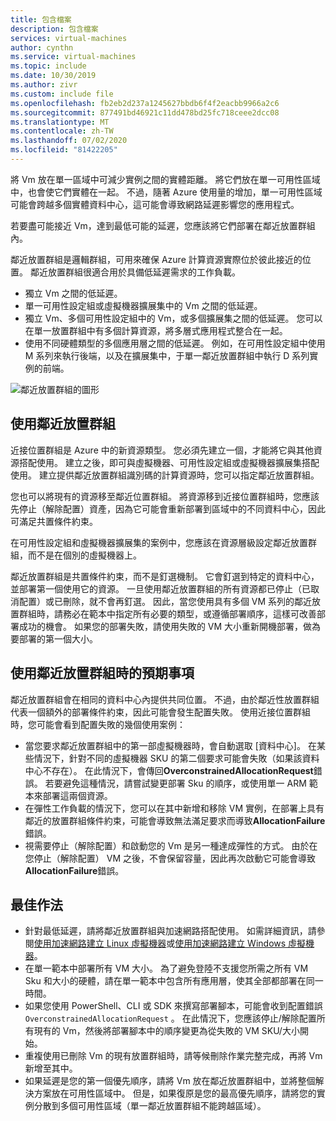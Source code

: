 ```yaml
---
title: 包含檔案
description: 包含檔案
services: virtual-machines
author: cynthn
ms.service: virtual-machines
ms.topic: include
ms.date: 10/30/2019
ms.author: zivr
ms.custom: include file
ms.openlocfilehash: fb2eb2d237a1245627bbdb6f4f2eacbb9966a2c6
ms.sourcegitcommit: 877491bd46921c11dd478bd25fc718ceee2dcc08
ms.translationtype: MT
ms.contentlocale: zh-TW
ms.lasthandoff: 07/02/2020
ms.locfileid: "81422205"
---
```

將 Vm 放在單一區域中可減少實例之間的實體距離。 將它們放在單一可用性區域中，也會使它們實體在一起。 不過，隨著 Azure 使用量的增加，單一可用性區域可能會跨越多個實體資料中心，這可能會導致網路延遲影響您的應用程式。 

若要盡可能接近 Vm，達到最低可能的延遲，您應該將它們部署在鄰近放置群組內。

鄰近放置群組是邏輯群組，可用來確保 Azure 計算資源實際位於彼此接近的位置。 鄰近放置群組很適合用於具備低延遲需求的工作負載。


- 獨立 Vm 之間的低延遲。
- 單一可用性設定組或虛擬機器擴展集中的 Vm 之間的低延遲。 
- 獨立 Vm、多個可用性設定組中的 Vm，或多個擴展集之間的低延遲。 您可以在單一放置群組中有多個計算資源，將多層式應用程式整合在一起。 
- 使用不同硬體類型的多個應用層之間的低延遲。 例如，在可用性設定組中使用 M 系列來執行後端，以及在擴展集中，于單一鄰近放置群組中執行 D 系列實例的前端。


![鄰近放置群組的圖形](./media/virtual-machines-common-ppg/ppg.png)

## <a name="using-proximity-placement-groups"></a>使用鄰近放置群組 

近接位置群組是 Azure 中的新資源類型。 您必須先建立一個，才能將它與其他資源搭配使用。 建立之後，即可與虛擬機器、可用性設定組或虛擬機器擴展集搭配使用。 建立提供鄰近放置群組識別碼的計算資源時，您可以指定鄰近放置群組。 

您也可以將現有的資源移至鄰近位置群組。 將資源移到近接位置群組時，您應該先停止（解除配置）資產，因為它可能會重新部署到區域中的不同資料中心，因此可滿足共置條件約束。 

在可用性設定組和虛擬機器擴展集的案例中，您應該在資源層級設定鄰近放置群組，而不是在個別的虛擬機器上。 

鄰近放置群組是共置條件約束，而不是釘選機制。 它會釘選到特定的資料中心，並部署第一個使用它的資源。 一旦使用鄰近放置群組的所有資源都已停止（已取消配置）或已刪除，就不會再釘選。 因此，當您使用具有多個 VM 系列的鄰近放置群組時，請務必在範本中指定所有必要的類型，或遵循部署順序，這樣可改善部署成功的機會。 如果您的部署失敗，請使用失敗的 VM 大小重新開機部署，做為要部署的第一個大小。

## <a name="what-to-expect-when-using-proximity-placement-groups"></a>使用鄰近放置群組時的預期事項 
鄰近放置群組會在相同的資料中心內提供共同位置。 不過，由於鄰近性放置群組代表一個額外的部署條件約束，因此可能會發生配置失敗。 使用近接位置群組時，您可能會看到配置失敗的幾個使用案例：

- 當您要求鄰近放置群組中的第一部虛擬機器時，會自動選取 [資料中心]。 在某些情況下，針對不同的虛擬機器 SKU 的第二個要求可能會失敗（如果該資料中心不存在）。 在此情況下，會傳回**OverconstrainedAllocationRequest**錯誤。 若要避免這種情況，請嘗試變更部署 Sku 的順序，或使用單一 ARM 範本來部署這兩個資源。
-   在彈性工作負載的情況下，您可以在其中新增和移除 VM 實例，在部署上具有鄰近的放置群組條件約束，可能會導致無法滿足要求而導致**AllocationFailure**錯誤。 
- 視需要停止（解除配置）和啟動您的 Vm 是另一種達成彈性的方式。 由於在您停止（解除配置） VM 之後，不會保留容量，因此再次啟動它可能會導致**AllocationFailure**錯誤。


## <a name="best-practices"></a>最佳作法 
- 針對最低延遲，請將鄰近放置群組與加速網路搭配使用。 如需詳細資訊，請參閱[使用加速網路建立 Linux 虛擬機器](https://docs.microsoft.com/azure/virtual-network/create-vm-accelerated-networking-cli?toc=%2fazure%2fvirtual-machines%2flinux%2ftoc.json)或[使用加速網路建立 Windows 虛擬機器](/azure/virtual-network/create-vm-accelerated-networking-powershell?toc=%2fazure%2fvirtual-machines%2fwindows%2ftoc.json)。
- 在單一範本中部署所有 VM 大小。 為了避免登陸不支援您所需之所有 VM Sku 和大小的硬體，請在單一範本中包含所有應用層，使其全部都部署在同一時間。
- 如果您使用 PowerShell、CLI 或 SDK 來撰寫部署腳本，可能會收到配置錯誤 `OverconstrainedAllocationRequest` 。 在此情況下，您應該停止/解除配置所有現有的 Vm，然後將部署腳本中的順序變更為從失敗的 VM SKU/大小開始。 
- 重複使用已刪除 Vm 的現有放置群組時，請等候刪除作業完整完成，再將 Vm 新增至其中。
- 如果延遲是您的第一個優先順序，請將 Vm 放在鄰近放置群組中，並將整個解決方案放在可用性區域中。 但是，如果復原是您的最高優先順序，請將您的實例分散到多個可用性區域（單一鄰近放置群組不能跨越區域）。
